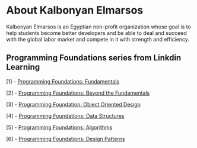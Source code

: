 # About Kalbonyan Elmarsos
Kalbonyan Elmarsos is an Egyptian non-profit organization whose goal is to help students become better developers and be able to deal and succeed with the global labor market and compete in it with strength and efficiency.

## Programming Foundations series from Linkdin Learning

[1] - [Programming Foundations: Fundamentals](https://github.com/waelmando0/KalbonyanElmarsos/tree/master/Linkedin-Learning/Programming-Foundation-Fundamentals)

[2] - [Programming Foundations: Beyond the Fundamentals](https://github.com/waelmando0/KalbonyanElmarsos/tree/master/Linkedin-Learning/Programming-Foundations-Beyond-Fundamentals)

[3] - [Programming Foundation: Object Oriented Design](https://github.com/waelmando0/KalbonyanElmarsos/tree/master/Linkedin-Learning/Programming-Foundation-Object-Oriented-Design)

[4] - [Programming Foundations: Data Structures](https://github.com/waelmando0/KalbonyanElmarsos/tree/master/Linkedin-Learning/Programming-Foundations-Data-Structures)

[5] - [Programming Foundations: Algorithms](https://github.com/waelmando0/KalbonyanElmarsos/tree/master/Linkedin-Learning/Programming-Foundations-Algorithms)

[6] - [Programming Foundations: Design Patterns]()

<!-- <img src="https://img.shields.io/badge/Total%20Number%20Of%20Hours%20For%20This%20Courses-24h27m-blue"> -->
